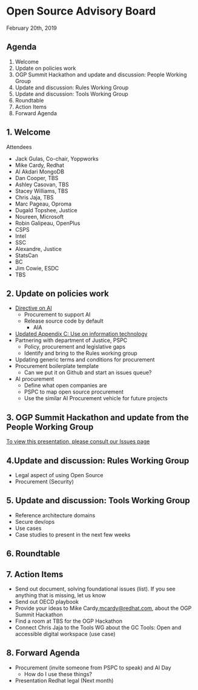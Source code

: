 # Open Source Advisory Board
February 20th, 2019

## Agenda 
1. Welcome
2. Update on policies work 
3. OGP Summit Hackathon and update and discussion: People Working Group
4. Update and discussion: Rules Working Group
5. Update and discussion: Tools Working Group
6. Roundtable 
7. Action Items
8. Forward Agenda 

## 1. Welcome 
Attendees
* Jack Gulas, Co-chair, Yoppworks 
* Mike Cardy, Redhat
* Al Akdari MongoDB
* Dan Cooper, TBS
* Ashley Casovan, TBS
* Stacey Williams, TBS
* Chris Jaja, TBS
* Marc Pageau, Oproma
* Dugald Topshee, Justice 
* Noureen, Microsoft
* Robin Galipeau, OpenPlus
* CSPS
* Intel
* SSC
* Alexandre, Justice 
* StatsCan
* BC
* Jim Cowie, ESDC
* TBS

## 2. Update on policies work
* [Directive on AI](http://tbs-sct.gc.ca/pol/doc-eng.aspx?id=32592)
  * Procurement to support AI
  * Release source code by default 
    * AIA
* [Updated Appendix C: Use on information technology](https://www.tbs-sct.gc.ca/pol/doc-eng.aspx?id=15249)
* Partnering with department of Justice, PSPC
  * Policy, procurement and legislative gaps
  * Identify and bring to the Rules working group 
* Updating generic terms and conditions for procurement 
* Procurement boilerplate template 
  * Can we put it on Github and start an issues queue?
* AI procurement
  * Define what open companies are
  * PSPC to map open source procurement
  * Use the similar AI Procurement vehicle for future projects

## 3. OGP Summit Hackathon and update from the People Working Group 
[To view this presentation, please consult our Issues page](https://github.com/canada-ca/OS-Advisory_Conseil-SO/issues/119)

## 4.Update and discussion: Rules Working Group
* Legal aspect of using Open Source 
* Procurement (Security)

## 5. Update and discussion: Tools Working Group
* Reference architecture domains 
* Secure dev/ops
* Use cases
* Case studies to present in the next few weeks 

## 6. Roundtable 

## 7. Action Items
* Send out document, solving foundational issues (list). If you see anything that is missing, let us know
* Send out OECD playbook
* Provide your ideas to Mike Cardy,mcardy@redhat.com, about the OGP Summit Hackathon
* Find a room at TBS for the OGP Hackathon 
* Connect Chris Jaja to the Tools WG about the GC Tools: Open and accessible digital workspace (use case)

## 8. Forward Agenda
* Procurement (invite someone from PSPC to speak) and AI Day
  * How do I use these things?
* Presentation Redhat legal (Next month)
